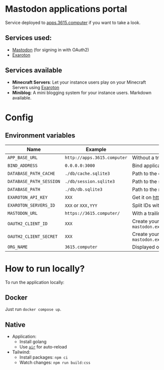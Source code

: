 # Mastodon applications portal

Service deployed to [apps.3615.computer](https://apps.3615.computer/) if you want to take a look.

## Services used:

- [Mastodon](https://joinmastodon.org/) (for signing in with OAuth2)
- [Exaroton](https://exaroton.com/)

## Services available

- **Minecraft Servers**: Let your instance users play on your Minecraft Servers using [Exaroton](https://exaroton.com/)
- **Miniblog**: A mini blogging system for your instance users. Markdown available.

# Config

## Environment variables

| Name                    | Example                     | Notes                                                                 |
| ----------------------- | --------------------------- | --------------------------------------------------------------------- |
| `APP_BASE_URL`          | `http://apps.3615.computer` | Without a trailing slash                                              |
| `BIND_ADDRESS`          | `0.0.0.0:3000`              | Bind application server to this IP and port                           |
| `DATABASE_PATH_CACHE`   | `./db/cache.sqlite3`        | Path to the cache database file                                       |
| `DATABASE_PATH_SESSION` | `./db/session.sqlite3`      | Path to the session database file                                     |
| `DATABASE_PATH`         | `./db/db.sqlite3`           | Path to the main database file                                        |
| `EXAROTON_API_KEY`      | `XXX`                       | Get it on https://exaroton.com/account/                               |
| `EXAROTON_SERVERS_ID`   | `XXX` or `XXX,YYY`          | Split IDs with a comma, without the `#`                               |
| `MASTODON_URL`          | `https://3615.computer/`    | With a trailing slash                                                 |
| `OAUTH2_CLIENT_ID`      | `XXX`                       | Create your application: `mastodon.example.com/settings/applications` |
| `OAUTH2_CLIENT_SECRET`  | `XXX`                       | Create your application: `mastodon.example.com/settings/applications` |
| `ORG_NAME`              | `3615.computer`             | Displayed on the homepage                                             |

# How to run locally?

To run the application locally:

## Docker

Just run `docker compose up`.

## Native

- Application:
  - Install golang
  - Use [`air`](https://github.com/cosmtrek/air) for auto-reload
- Tailwind:
  - Install packages: `npm ci`
  - Watch changes: `npm run build:css`
